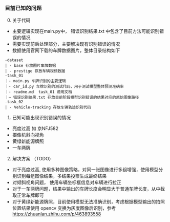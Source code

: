 


### 目前已知的问题

0. 关于代码

- 主要逻辑实现在main.py中， 错误识别结果.txt 中包含了目前方法可能识别错误的情况
- 需要实现前后处理部分，主要解决现有识别错误的情况
- 数据使用官网下载的车牌数据图片，整体目录结构如下

```
-dataset
| - base 存放图片车牌数据
| - prestige 存放车辆视频数据
-task_01
｜- main.py 车牌识别的主要逻辑
｜- car_id.py 车牌识别的测试代码，用于测试模型整体预测准确率
｜- readme.md  task_01 说明文档
｜— 错误识别结果.txt 存放目前阶段模型识别错误的结果对应的原始图像路径
-task_02
| - Vehicle-tracking 存放车辆轨迹识别代码

```




1. 已知可能出现识别错误的情况

- 亮度过高 如 京NFJ582
- 摄像机斜向视角
- 黄绿新能源牌照
- 一车两牌

2. 解决方案 （TODO）

- 对于亮度过高, 使用多种图像策略，对同一张图像进行多组增强，使用模型分别识别每组图像结果，多结果投票生成最终结果
- 对倾斜视角问题， 使用车辆坐标框信息对车辆进行拉正
- 对于一车两牌问题，结果中输出的车牌长度会明显大于普通车牌长度，从中截取正常车牌即可
- 对于黄绿新能源牌照，目前使用模型无法准确识别，考虑根据模型输出的拍照位置结果使用 opencv 变换为灰度图像后识别，参考 https://zhuanlan.zhihu.com/p/463893558
